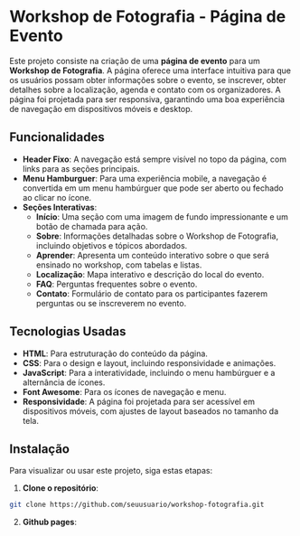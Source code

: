 # Workshop de Fotografia - Página de Evento

Este projeto consiste na criação de uma **página de evento** para um **Workshop de Fotografia**. A página oferece uma interface intuitiva para que os usuários possam obter informações sobre o evento, se inscrever, obter detalhes sobre a localização, agenda e contato com os organizadores. A página foi projetada para ser responsiva, garantindo uma boa experiência de navegação em dispositivos móveis e desktop.

## Funcionalidades

- **Header Fixo**: A navegação está sempre visível no topo da página, com links para as seções principais.
- **Menu Hamburguer**: Para uma experiência mobile, a navegação é convertida em um menu hambúrguer que pode ser aberto ou fechado ao clicar no ícone.
- **Seções Interativas**:
  - **Início**: Uma seção com uma imagem de fundo impressionante e um botão de chamada para ação.
  - **Sobre**: Informações detalhadas sobre o Workshop de Fotografia, incluindo objetivos e tópicos abordados.
  - **Aprender**: Apresenta um conteúdo interativo sobre o que será ensinado no workshop, com tabelas e listas.
  - **Localização**: Mapa interativo e descrição do local do evento.
  - **FAQ**: Perguntas frequentes sobre o evento.
  - **Contato**: Formulário de contato para os participantes fazerem perguntas ou se inscreverem no evento.

## Tecnologias Usadas

- **HTML**: Para estruturação do conteúdo da página.
- **CSS**: Para o design e layout, incluindo responsividade e animações.
- **JavaScript**: Para a interatividade, incluindo o menu hambúrguer e a alternância de ícones.
- **Font Awesome**: Para os ícones de navegação e menu.
- **Responsividade**: A página foi projetada para ser acessível em dispositivos móveis, com ajustes de layout baseados no tamanho da tela.

## Instalação

Para visualizar ou usar este projeto, siga estas etapas:

1. **Clone o repositório**:

```bash
git clone https://github.com/seuusuario/workshop-fotografia.git
```

2. **Github pages**:
